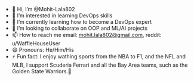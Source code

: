- 👋 Hi, I’m @Mohit-Lala802
- 👀 I’m interested in learning DevOps skills
- 🌱 I’m currently learning how to become a DevOps expert
- 💞️ I’m looking to collaborate on OOP and ML/AI projects
- 📫 How to reach me email: mohit.lala802@gmail.com, reddit: u/WaffleHouseUser
- 😄 Pronouns: He/Him/His
- ⚡ Fun fact: I enjoy wathing sports from the NBA to F1, and the NFL and MLB, I support Scuderia Ferrari and all the Bay Area teams, such as the Golden State Warriors.🌉

<!---
Mohit-Lala802/Mohit-Lala802 is a ✨ special ✨ repository because its `README.md` (this file) appears on your GitHub profile.
You can click the Preview link to take a look at your changes.
--->
